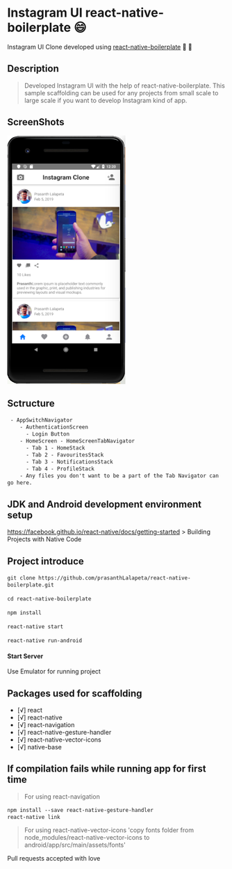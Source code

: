 # Instagram UI react-native-boilerplate 😄

Instagram UI Clone developed using [react-native-boilerplate](https://github.com/prasanthLalapeta/react-native-boilerplate) :raised_hands: :muscle:

## Description

> Developed Instagram UI with the help of react-native-boilerplate. This sample scaffolding can be used for any projects from small scale to large scale if you want to develop Instagram kind of app.

## ScreenShots

![Instagram UI Clone](https://raw.githubusercontent.com/prasanthLalapeta/Assets/master/react-native/Instagram-Clone.png)

## Sctructure

```
 - AppSwitchNavigator
    - AuthenticationScreen
      - Login Button
    - HomeScreen - HomeScreenTabNavigator
      - Tab 1 - HomeStack
      - Tab 2 - FavouritesStack
      - Tab 3 - NotificationsStack
      - Tab 4 - ProfileStack
    - Any files you don't want to be a part of the Tab Navigator can go here.
```

## JDK and Android development environment setup

https://facebook.github.io/react-native/docs/getting-started > Building Projects with Native Code

## Project introduce

```
git clone https://github.com/prasanthLalapeta/react-native-boilerplate.git  

cd react-native-boilerplate

npm install

react-native start

react-native run-android
```

#### Start Server

Use Emulator for running project

## Packages used for scaffolding
- [√] react
- [√] react-native
- [√] react-navigation
- [√] react-native-gesture-handler
- [√] react-native-vector-icons
- [√] native-base

## If compilation fails while running app for first time

> For using react-navigation

```
npm install --save react-native-gesture-handler
react-native link
```

> For using react-native-vector-icons 'copy fonts folder from node_modules/react-native-vector-icons to android/app/src/main/assets/fonts'

Pull requests accepted with love
